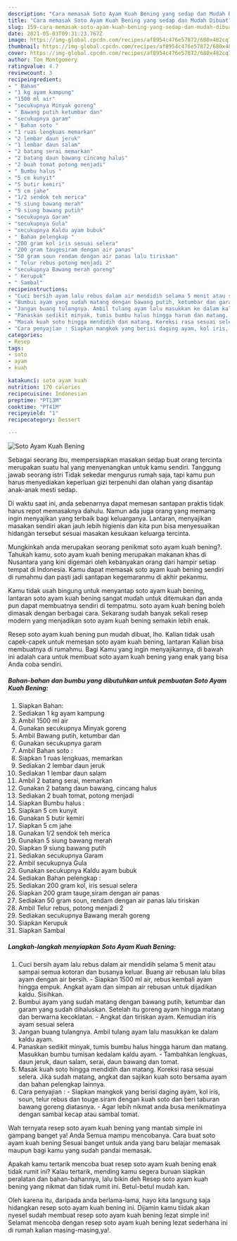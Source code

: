 ```yaml
---
description: "Cara memasak Soto Ayam Kuah Bening yang sedap dan Mudah Dibuat"
title: "Cara memasak Soto Ayam Kuah Bening yang sedap dan Mudah Dibuat"
slug: 159-cara-memasak-soto-ayam-kuah-bening-yang-sedap-dan-mudah-dibuat
date: 2021-05-03T09:31:23.767Z
image: https://img-global.cpcdn.com/recipes/af8954c476e57872/680x482cq70/soto-ayam-kuah-bening-foto-resep-utama.jpg
thumbnail: https://img-global.cpcdn.com/recipes/af8954c476e57872/680x482cq70/soto-ayam-kuah-bening-foto-resep-utama.jpg
cover: https://img-global.cpcdn.com/recipes/af8954c476e57872/680x482cq70/soto-ayam-kuah-bening-foto-resep-utama.jpg
author: Tom Montgomery
ratingvalue: 4.7
reviewcount: 3
recipeingredient:
- " Bahan"
- "1 kg ayam kampung"
- "1500 ml air"
- "secukupnya Minyak goreng"
- " Bawang putih ketumbar dan"
- "secukupnya garam"
- " Bahan soto "
- "1 ruas lengkuas memarkan"
- "2 lembar daun jeruk"
- "1 lembar daun salam"
- "2 batang serai memarkan"
- "2 batang daun bawang cincang halus"
- "2 buah tomat potong menjadi"
- " Bumbu halus "
- "5 cm kunyit"
- "5 butir kemiri"
- "5 cm jahe"
- "1/2 sendok teh merica"
- "5 siung bawang merah"
- "9 siung bawang putih"
- "secukupnya Garam"
- "secukupnya Gula"
- "secukupnya Kaldu ayam bubuk"
- " Bahan pelengkap "
- "200 gram kol iris sesuai selera"
- "200 gram taugesiram dengan air panas"
- "50 gram soun rendam dengan air panas lalu tiriskan"
- " Telur rebus potong menjadi 2"
- "secukupnya Bawang merah goreng"
- " Kerupuk"
- " Sambal"
recipeinstructions:
- "Cuci bersih ayam lalu rebus dalam air mendidih selama 5 menit atau sampai semua kotoran dan busanya keluar. Buang air rebusan lalu bilas ayam dengan air bersih. Siapkan 1500 ml air, rebus kembali ayam hingga empuk. Angkat ayam dan simpan air rebusan untuk dijadikan kaldu. Sisihkan."
- "Bumbui ayam yang sudah matang dengan bawang putih, ketumbar dan garam yang sudah dihaluskan. Setelah itu goreng ayam hingga matang dan berwarna kecoklatan. Angkat dan tiriskan ayam. Kemudian iris ayam sesuai selera"
- "Jangan buang tulangnya. Ambil tulang ayam lalu masukkan ke dalam kaldu ayam."
- "Panaskan sedikit minyak, tumis bumbu halus hingga harum dan matang. Masukkan bumbu tumisan kedalam kaldu ayam. Tambahkan lengkuas, daun jeruk, daun salam, serai, daun bawang dan tomat."
- "Masak kuah soto hingga mendidih dan matang. Koreksi rasa sesuai selera. Jika sudah matang, angkat dan sajikan kuah soto bersama ayam dan bahan pelengkap lainnya."
- "Cara penyajian : Siapkan mangkok yang berisi daging ayam, kol iris, soun, telur rebus dan touge.siram dengan kuah soto dan beri taburan bawang goreng diatasnya. Agar lebih nikmat anda busa menikmatinya dengan sambal kecap atau sambal tomat."
categories:
- Resep
tags:
- soto
- ayam
- kuah

katakunci: soto ayam kuah 
nutrition: 170 calories
recipecuisine: Indonesian
preptime: "PT13M"
cooktime: "PT41M"
recipeyield: "1"
recipecategory: Dessert

---
```



![Soto Ayam Kuah Bening](https://img-global.cpcdn.com/recipes/af8954c476e57872/680x482cq70/soto-ayam-kuah-bening-foto-resep-utama.jpg)

Sebagai seorang ibu, mempersiapkan masakan sedap buat orang tercinta merupakan suatu hal yang menyenangkan untuk kamu sendiri. Tanggung jawab seorang istri Tidak sekedar mengurus rumah saja, tapi kamu pun harus menyediakan keperluan gizi terpenuhi dan olahan yang disantap anak-anak mesti sedap.

Di waktu  saat ini, anda sebenarnya dapat memesan santapan praktis tidak harus repot memasaknya dahulu. Namun ada juga orang yang memang ingin menyajikan yang terbaik bagi keluarganya. Lantaran, menyajikan masakan sendiri akan jauh lebih higienis dan kita pun bisa menyesuaikan hidangan tersebut sesuai masakan kesukaan keluarga tercinta. 



Mungkinkah anda merupakan seorang penikmat soto ayam kuah bening?. Tahukah kamu, soto ayam kuah bening merupakan makanan khas di Nusantara yang kini digemari oleh kebanyakan orang dari hampir setiap tempat di Indonesia. Kamu dapat memasak soto ayam kuah bening sendiri di rumahmu dan pasti jadi santapan kegemaranmu di akhir pekanmu.

Kamu tidak usah bingung untuk menyantap soto ayam kuah bening, lantaran soto ayam kuah bening sangat mudah untuk ditemukan dan anda pun dapat membuatnya sendiri di tempatmu. soto ayam kuah bening boleh dimasak dengan berbagai cara. Sekarang sudah banyak sekali resep modern yang menjadikan soto ayam kuah bening semakin lebih enak.

Resep soto ayam kuah bening pun mudah dibuat, lho. Kalian tidak usah capek-capek untuk memesan soto ayam kuah bening, lantaran Kalian bisa membuatnya di rumahmu. Bagi Kamu yang ingin menyajikannya, di bawah ini adalah cara untuk membuat soto ayam kuah bening yang enak yang bisa Anda coba sendiri.

<!--inarticleads1-->

##### Bahan-bahan dan bumbu yang dibutuhkan untuk pembuatan Soto Ayam Kuah Bening:

1. Siapkan  Bahan:
1. Sediakan 1 kg ayam kampung
1. Ambil 1500 ml air
1. Gunakan secukupnya Minyak goreng
1. Ambil  Bawang putih, ketumbar dan
1. Gunakan secukupnya garam
1. Ambil  Bahan soto :
1. Siapkan 1 ruas lengkuas, memarkan
1. Sediakan 2 lembar daun jeruk
1. Sediakan 1 lembar daun salam
1. Ambil 2 batang serai, memarkan
1. Gunakan 2 batang daun bawang, cincang halus
1. Sediakan 2 buah tomat, potong menjadi
1. Siapkan  Bumbu halus :
1. Siapkan 5 cm kunyit
1. Gunakan 5 butir kemiri
1. Siapkan 5 cm jahe
1. Gunakan 1/2 sendok teh merica
1. Gunakan 5 siung bawang merah
1. Siapkan 9 siung bawang putih
1. Sediakan secukupnya Garam
1. Ambil secukupnya Gula
1. Gunakan secukupnya Kaldu ayam bubuk
1. Sediakan  Bahan pelengkap :
1. Sediakan 200 gram kol, iris sesuai selera
1. Siapkan 200 gram tauge,siram dengan air panas
1. Sediakan 50 gram soun, rendam dengan air panas lalu tiriskan
1. Ambil  Telur rebus, potong menjadi 2
1. Sediakan secukupnya Bawang merah goreng
1. Siapkan  Kerupuk
1. Siapkan  Sambal




<!--inarticleads2-->

##### Langkah-langkah menyiapkan Soto Ayam Kuah Bening:

1. Cuci bersih ayam lalu rebus dalam air mendidih selama 5 menit atau sampai semua kotoran dan busanya keluar. Buang air rebusan lalu bilas ayam dengan air bersih. - Siapkan 1500 ml air, rebus kembali ayam hingga empuk. Angkat ayam dan simpan air rebusan untuk dijadikan kaldu. Sisihkan.
1. Bumbui ayam yang sudah matang dengan bawang putih, ketumbar dan garam yang sudah dihaluskan. Setelah itu goreng ayam hingga matang dan berwarna kecoklatan. - Angkat dan tiriskan ayam. Kemudian iris ayam sesuai selera
1. Jangan buang tulangnya. Ambil tulang ayam lalu masukkan ke dalam kaldu ayam.
1. Panaskan sedikit minyak, tumis bumbu halus hingga harum dan matang. Masukkan bumbu tumisan kedalam kaldu ayam. - Tambahkan lengkuas, daun jeruk, daun salam, serai, daun bawang dan tomat.
1. Masak kuah soto hingga mendidih dan matang. Koreksi rasa sesuai selera. Jika sudah matang, angkat dan sajikan kuah soto bersama ayam dan bahan pelengkap lainnya.
1. Cara penyajian : - Siapkan mangkok yang berisi daging ayam, kol iris, soun, telur rebus dan touge.siram dengan kuah soto dan beri taburan bawang goreng diatasnya. - Agar lebih nikmat anda busa menikmatinya dengan sambal kecap atau sambal tomat.




Wah ternyata resep soto ayam kuah bening yang mantab simple ini gampang banget ya! Anda Semua mampu mencobanya. Cara buat soto ayam kuah bening Sesuai banget untuk anda yang baru belajar memasak maupun bagi kamu yang sudah pandai memasak.

Apakah kamu tertarik mencoba buat resep soto ayam kuah bening enak tidak rumit ini? Kalau tertarik, mending kamu segera buruan siapkan peralatan dan bahan-bahannya, lalu bikin deh Resep soto ayam kuah bening yang nikmat dan tidak rumit ini. Betul-betul mudah kan. 

Oleh karena itu, daripada anda berlama-lama, hayo kita langsung saja hidangkan resep soto ayam kuah bening ini. Dijamin kamu tiidak akan nyesel sudah membuat resep soto ayam kuah bening lezat simple ini! Selamat mencoba dengan resep soto ayam kuah bening lezat sederhana ini di rumah kalian masing-masing,ya!.

